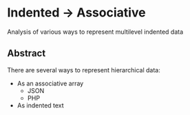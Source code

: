 # Indented -> Associative
Analysis of various ways to represent multilevel indented data

## Abstract
There are several ways to represent hierarchical data:
* As an associative array
  * JSON
  * PHP
* As indented text
